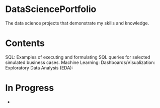 # DataSciencePortfolio
The data science projects that demonstrate my skills and knowledge.

# Contents
SQL: Examples of executing and formulating SQL queries for selected simulated business cases.
Machine Learning:
Dashboards/Visualization:
Exploratory Data Analysis (EDA):
# In Progress
-
